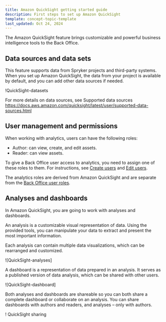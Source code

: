 ```yaml
---
title: Amazon QuickSight getting started guide
description: First steps to set up Amazon QuickSight
template: concept-topic-template
last_updated: Oct 24, 2024
---
```






The Amazon QuickSight feature brings customizable and powerful business intelligence tools to the Back Office.

## Data sources and data sets

This feature supports data from Spryker projects and third-party systems. When you set up Amazon QuickSight, the data from your project is available by default, and you can add other data sources if needed.

!QuickSight-datasets

For more details on data sources, see Supported data sources https://docs.aws.amazon.com/quicksight/latest/user/supported-data-sources.html

## User management and permissions


When working with analytics, users can have the following roles:
* Author: can view, create, and edit assets.
* Reader: can view assets.

To give a Back Office user access to analytics, you need to assign one of these roles to them. For instructions, see [Create users]() and [Edit users]().

The analytics roles are derived from Amazon QuickSight and are separate from the [Back Office user roles](/docs/pbc/all/user-management/{{page.version}}/base-shop/manage-in-the-back-office/best-practices-manage-users-and-their-permissions-with-roles-and-groups.html).


## Analyses and dashboards

In Amazon QuickSight, you are going to work with analyses and dashboards.

An analysis is a customizable visual representation of data. Using the provided tools, you can manipulate your data to extract and present the most important information.

Each analysis can contain multiple data visualizations, which can be rearranged and customized.


![QuickSight-analyses]


A dashboard is a representation of data prepared in an analysis. It serves as a published version of data analysis, which can be shared with other users.

![QuickSight-dashboard]


Both analyses and dashboards are shareable so you can both share a complete dashboard or collaborate on an analysis. You can share dashboards with authors and readers, and analyses – only with authors.

! QuickSight sharing
